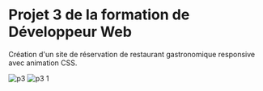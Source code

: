 # Projet 3 de la formation de Développeur Web

Création d'un site de réservation de restaurant gastronomique responsive avec animation CSS.

![p3](https://user-images.githubusercontent.com/105727852/214631472-d84c81c4-e916-4459-8b27-2d808b4d0218.jpg)
![p3 1](https://user-images.githubusercontent.com/105727852/214631482-efd53021-d109-48f4-9b46-9d40f98b118a.jpg)

